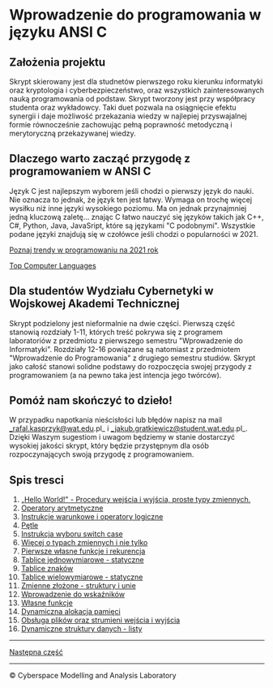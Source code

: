 # Wprowadzenie do programowania w języku ANSI C

## Założenia projektu

Skrypt skierowany jest dla studnetów pierwszego roku kierunku informatyki oraz kryptologia i cyberbezpieczeństwo, oraz wszystkich zainteresowanych nauką programowania od podstaw. Skrypt tworzony jest przy współpracy studenta oraz wykładowcy. Taki duet pozwala na osiągnięcie efektu synergii i daje możliwość przekazania wiedzy w najlepiej przyswajalnej formie równocześnie zachowując pełną poprawność metodyczną i merytoryczną przekazywanej wiedzy.

## Dlaczego warto zacząć przygodę z programowaniem w ANSI C

Język C jest najlepszym wyborem jeśli chodzi o pierwszy język do nauki. Nie oznacza to jednak, że język ten jest łatwy. Wymaga on trochę więcej wysiłku niż inne języki wysokiego poziomu. Ma on jednak przynajmniej jedną kluczową zaletę... znając C łatwo nauczyć się języków takich jak C++, C#, Python, Java, JavaSript, które są językami "C podobnymi". Wszystkie podane języki znajdują się w czołówce jeśli chodzi o popularności w 2021. 

[Poznaj trendy w programowaniu na 2021 rok](https://bulldogjob.pl/news/1479-poznaj-trendy-w-programowaniu-na-2021-rok)

[Top Computer Languages](https://statisticstimes.com/tech/top-computer-languages.php)

## Dla studentów Wydziału Cybernetyki w Wojskowej Akademi Technicznej

Skrypt podzielony jest nieformalnie na dwie części. Pierwszą część stanowią rozdziały 1-11, których treść pokrywa się z programem laboratoriów z przedmiotu z pierwszego semestru "Wprowadzenie do Informatyki". Rozdziały 12-16 powiązane są natomiast z przedmiotem "Wprowadzenie do Programowania" z drugiego semestru studiów. Skrypt jako całość stanowi solidne podstawy do rozpoczęcia swojej przygody z programowaniem (a na pewno taka jest intencja jego twórców). 

## Pomóż nam skończyć to dzieło!

W przypadku napotkania nieścisłości lub błędów napisz na mail _rafal.kasprzyk@wat.edu.pl_ i _jakub.gratkiewicz@student.wat.edu.pl_. Dzięki Waszym sugestiom i uwagom będziemy w stanie dostarczyć wysokiej jakości skrypt, który będzie przystępnym dla osób rozpoczynających swoją przygodę z programowaniem. 

## Spis tresci
1. [„Hello World!" - Procedury wejścia i wyjścia, proste typy zmiennych.](https://github.com/CyberMALab/Hello-World-czyli-procerudy-wej-cia-i-wyj-cia-proste-typy-zmiennych.git)
1. [Operatory arytmetyczne](https://github.com/CyberMALab/Operatory-arytmetyczne.git)
1. [Instrukcje warunkowe i operatory logiczne](https://github.com/CyberMALab/Instrukcja-warunkowa.git)
1. [Pętle](https://github.com/CyberMALab/Petle.git)
1. [Instrukcja wyboru switch case](https://github.com/CyberMALab/Comming-Soon.git)
1. [Więcej o typach zmiennych i nie tylko](https://github.com/CyberMALab/Comming-Soon.git)
1. [Pierwsze własne funkcje i rekurencja](https://github.com/CyberMALab/Comming-Soon.git)
1. [Tablice jednowymiarowe - statyczne](https://github.com/CyberMALab/Comming-Soon.git)
1. [Tablice znaków](https://github.com/CyberMALab/Comming-Soon.git)
1. [Tablice wielowymiarowe - statyczne](https://github.com/CyberMALab/Comming-Soon.git)
1. [Zmienne złożone - struktury i unie](https://github.com/CyberMALab/Comming-Soon.git)
1. [Wprowadzenie do wskaźników](https://github.com/CyberMALab/Comming-Soon.git)
1. [Własne funkcje](https://github.com/CyberMALab/Comming-Soon.git)
1. [Dynamiczna alokacja pamięci](https://github.com/CyberMALab/Comming-Soon.git)
1. [Obsługa plików oraz strumieni wejścia i wyjścia](https://github.com/CyberMALab/Comming-Soon.git)
1. [Dynamiczne struktury danych - listy](https://github.com/CyberMALab/Comming-Soon.git)

***
[Następna część](https://github.com/CyberMALab/Hello-World-czyli-procerudy-wej-cia-i-wyj-cia-proste-typy-zmiennych.git)
***
&copy; Cyberspace Modelling and Analysis Laboratory



